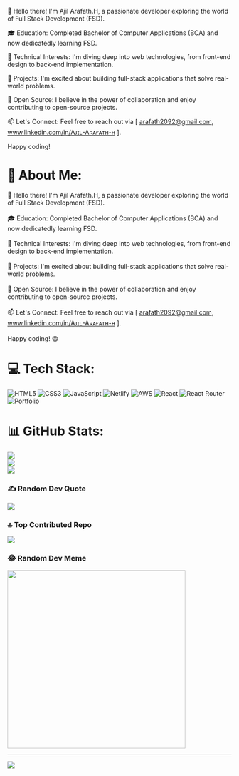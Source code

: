 👋 Hello there! I'm Ajil Arafath.H, a passionate developer exploring the world of Full Stack Development (FSD).

🎓 Education: Completed Bachelor of Computer Applications (BCA) and now dedicatedly learning FSD.

🚀 Technical Interests: I'm diving deep into web technologies, from front-end design to back-end implementation.

💼 Projects: I'm excited about building full-stack applications that solve real-world problems.

🔧 Open Source: I believe in the power of collaboration and enjoy contributing to open-source projects.

📫 Let's Connect: Feel free to reach out via [ arafath2092@gmail.com, www.linkedin.com/in/Aᴊɪʟ-Aʀᴀғᴀᴛʜ-ʜ ].

Happy coding! 

# 💫 About Me:
👋 Hello there! I'm Ajil Arafath.H, a passionate developer exploring the world of Full Stack Development (FSD).<br><br>🎓 Education: Completed Bachelor of Computer Applications (BCA) and now dedicatedly learning FSD.<br><br>🚀 Technical Interests: I'm diving deep into web technologies, from front-end design to back-end implementation.<br><br>💼 Projects: I'm excited about building full-stack applications that solve real-world problems.<br><br>🔧 Open Source: I believe in the power of collaboration and enjoy contributing to open-source projects.<br><br>📫 Let's Connect: Feel free to reach out via [ arafath2092@gmail.com, www.linkedin.com/in/Aᴊɪʟ-Aʀᴀғᴀᴛʜ-ʜ ].<br><br>Happy coding! 😄<br>


# 💻 Tech Stack:
![HTML5](https://img.shields.io/badge/html5-%23E34F26.svg?style=for-the-badge&logo=html5&logoColor=white) ![CSS3](https://img.shields.io/badge/css3-%231572B6.svg?style=for-the-badge&logo=css3&logoColor=white) ![JavaScript](https://img.shields.io/badge/javascript-%23323330.svg?style=for-the-badge&logo=javascript&logoColor=%23F7DF1E) ![Netlify](https://img.shields.io/badge/netlify-%23000000.svg?style=for-the-badge&logo=netlify&logoColor=#00C7B7) ![AWS](https://img.shields.io/badge/AWS-%23FF9900.svg?style=for-the-badge&logo=amazon-aws&logoColor=white) ![React](https://img.shields.io/badge/react-%2320232a.svg?style=for-the-badge&logo=react&logoColor=%2361DAFB) ![React Router](https://img.shields.io/badge/React_Router-CA4245?style=for-the-badge&logo=react-router&logoColor=white) ![Portfolio](https://img.shields.io/badge/Portfolio-%23000000.svg?style=for-the-badge&logo=firefox&logoColor=#FF7139)
# 📊 GitHub Stats:
![](https://github-readme-stats.vercel.app/api?username=Arafath100&theme=vue-dark&hide_border=false&include_all_commits=false&count_private=false)<br/>
![](https://github-readme-streak-stats.herokuapp.com/?user=Arafath100&theme=vue-dark&hide_border=false)<br/>
![](https://github-readme-stats.vercel.app/api/top-langs/?username=Arafath100&theme=vue-dark&hide_border=false&include_all_commits=false&count_private=false&layout=compact)

### ✍️ Random Dev Quote
![](https://quotes-github-readme.vercel.app/api?type=horizontal&theme=radical)

### 🔝 Top Contributed Repo
![](https://github-contributor-stats.vercel.app/api?username=Arafath100&limit=5&theme=dark&combine_all_yearly_contributions=true)

### 😂 Random Dev Meme
<img src='https://randommeme-five.vercel.app/' style="height: 400px;"/>

---
[![](https://visitcount.itsvg.in/api?id=Arafath100&icon=2&color=0)](https://visitcount.itsvg.in)

<!-- Proudly created with GPRM ( https://gprm.itsvg.in ) -->
